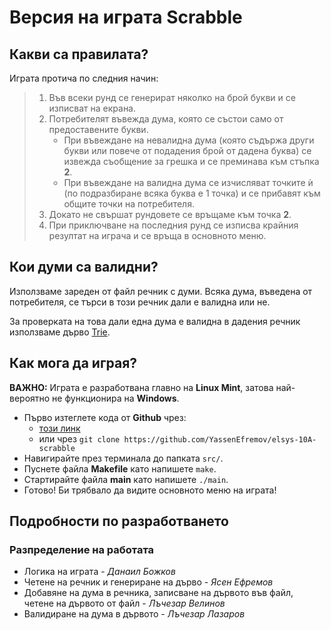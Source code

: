 # Версия на играта Scrabble

## Какви са правилата?
Играта протича по следния начин:

> 1. Във всеки рунд се генерират няколко на брой букви и се изписват на екрана.
> 2. Потребителят въвежда дума, която се състои само от предоставените букви.  
>    - При въвеждане на невалидна дума (която съдържа други букви или повече от подадения брой от дадена буква) се извежда съобщение за грешка и се преминава към стъпка **2**.  
>    - При въвеждане на валидна дума се изчисляват точките ѝ (по подразбиране всяка буква е 1 точка) и се прибавят към общите точки на потребителя.
> 3. Докато не свършат рундовете се връщаме към точка **2**.
> 4. При приключване на последния рунд се изписва крайния резултат на играча и се връща в основното меню.

## Кои думи са валидни?
Използваме зареден от файл речник с думи. Всяка дума, въведена от потребителя, се търси в този речник дали е валидна или не.

За проверката на това дали една дума е валидна в дадения речник използваме дърво [Trie](https://en.wikipedia.org/wiki/Trie).

## Как мога да играя?
**ВАЖНО:** Играта е разработвана главно на **Linux Mint**, затова най-вероятно не функционира на **Windows**.
- Първо изтеглете кода от **Github** чрез:
  - [този линк](https://github.com/YassenEfremov/elsys-10A-scrabble/archive/refs/heads/master.zip)
  - или чрез ```git clone https://github.com/YassenEfremov/elsys-10A-scrabble```
- Навигирайте през терминала до папката ```src/```.
- Пуснете файла **Makefile** като напишете ```make```.
- Стартирайте файла **main** като напишете ```./main```.
- Готово! Би трябвало да видите основното меню на играта!

## Подробности по разработването
### Разпределение на работата
* Логика на играта - *Данаил Божков*
* Четене на речник и генериране на дърво - *Ясен Ефремов*
* Добавяне на дума в речника, записване на дървото във файл, четене на дървото от файл - *Лъчезар Велинов*
* Валидиране на дума в дървото - *Лъчезар Лазаров*
